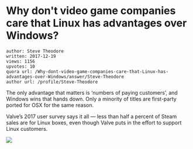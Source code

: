 # Why don't video game companies care that Linux has advantages over Windows?

	author: Steve Theodore
	written: 2017-12-19
	views: 1156
	upvotes: 10
	quora url: /Why-dont-video-game-companies-care-that-Linux-has-advantages-over-Windows/answer/Steve-Theodore
	author url: /profile/Steve-Theodore


The only advantage that matters is ‘numbers of paying customers’, and Windows wins that hands down. Only a minority of titles are first-party ported for OSX for the same reason.

Valve’s 2017 user survey says it all — less than half a percent of Steam sales are for Linux boxes, even though Valve puts in the effort to support Linux customers.

![](https://qph.fs.quoracdn.net/main-qimg-59d97b3ea232dfc7f606109e455f2d75)

